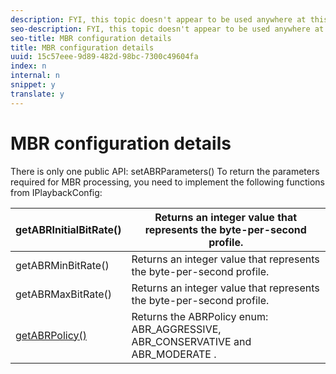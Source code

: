 ```yaml
---
description: FYI, this topic doesn't appear to be used anywhere at this time (April 2015). That's good because it's incorrect, outdated, doesn't use items from the phrase library when it should, etc. Not going to fix it because it's not used. -ellen
seo-description: FYI, this topic doesn't appear to be used anywhere at this time (April 2015). That's good because it's incorrect, outdated, doesn't use items from the phrase library when it should, etc. Not going to fix it because it's not used. -ellen
seo-title: MBR configuration details
title: MBR configuration details
uuid: 15c57eee-9d89-482d-98bc-7300c49604fa
index: n
internal: n
snippet: y
translate: y
---
```


# MBR configuration details

There is only one public API: setABRParameters()
To return the parameters required for MBR processing, you need to implement the following functions from IPlaybackConfig: 

| getABRInitialBitRate() |Returns an integer value that represents the byte-per-second profile. |
|---|---|
| getABRMinBitRate() |Returns an integer value that represents the byte-per-second profile. |
| getABRMaxBitRate() |Returns an integer value that represents the byte-per-second profile. |
| [getABRPolicy()](http://help.adobe.com/en_US/primetime/api/psdk/javadoc/com/adobe/mediacore/ABRControlParameters.html#getABRPolicy())  |Returns the ABRPolicy enum: ABR_AGGRESSIVE, ABR_CONSERVATIVE and ABR_MODERATE . |

